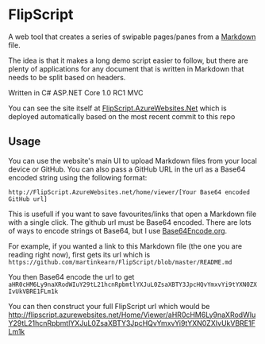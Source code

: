 # FlipScript
A web tool that creates a series of swipable pages/panes from a [Markdown](http://commonmark.org/) file.

The idea is that it makes a long demo script easier to follow, but there are plenty of applications for any document that is written in Markdown that needs to be split based on headers.

Written in C# ASP.NET Core 1.0 RC1 MVC

You can see the site itself at [FlipScript.AzureWebsites.Net](http://FlipScript.AzureWebsites.net) which is deployed automatically based on the most recent commit to this repo

## Usage
You can use the website's main UI to upload Markdown files from your local device or GitHub. You can also pass a GitHub URL in the url as a Base64 encoded string using the following format:

```http://FlipScript.AzureWebsites.net/home/viewer/[Your Base64 encoded GitHub url]```

This is usefull if you want to save favourites/links that open a Markdown file with a single click. The github url must be Base64 encoded. There are lots of ways to encode strings ot Base64, but I use [Base64Encode.org](https://www.base64encode.org/).

For example, if you wanted a link to this Markdown file (the one you are reading right now), first gets its url which is `https://github.com/martinkearn/FlipScript/blob/master/README.md`

You then Base64 encode the url to get `aHR0cHM6Ly9naXRodWIuY29tL21hcnRpbmtlYXJuL0ZsaXBTY3JpcHQvYmxvYi9tYXN0ZXIvUkVBRE1FLm1k`

You can then construct your full FlipScript url which would be http://flipscript.azurewebsites.net/Home/Viewer/aHR0cHM6Ly9naXRodWIuY29tL21hcnRpbmtlYXJuL0ZsaXBTY3JpcHQvYmxvYi9tYXN0ZXIvUkVBRE1FLm1k

